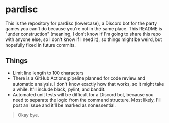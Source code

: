 # pardisc
This is the repository for pardisc (lowercase), a Discord bot for the party games you can't do because you're not in the same place. This README is "under construction" (meaning, I don't know if I'm going to share this repo with anyone else, so I don't know if I need it), so things might be weird, but hopefully fixed in future commits.

## Things

* Limit line length to 100 characters
* There is a GitHub Actions pipeline planned for code review and automatic analysis. I don't know exactly how that works, so it might take a while. It'll include black, pylint, and bandit.
* Automated unit tests will be difficult for a Discord bot, because you need to separate the logic from the command structure. Most likely, I'll post an issue and it'll be marked as nonessential.

> Okay bye.
